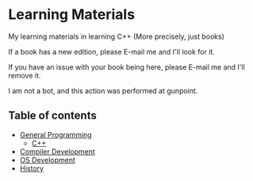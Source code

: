 # Learning Materials

My learning materials in learning C++ (More precisely, just books)

If a book has a new edition, please E-mail me and I'll look for it.

If you have an issue with your book being here, please E-mail me and I'll remove it.

I am not a bot, and this action was performed at gunpoint.

## Table of contents

- [General Programming](https://github.com/Renjian-buchai/learningMaterials/tree/main/generalProgramming)
  - [C++](https://github.com/Renjian-buchai/learningMaterials/tree/main/generalProgramming/C%2B%2B)
- [Compiler Development](https://github.com/Renjian-buchai/learningMaterials/tree/main/compilerDev)
- [OS Development](https://github.com/Renjian-buchai/learningMaterials/tree/main/OSDev)
- [History](https://github.com/Renjian-buchai/learningMaterials/tree/main/history)
